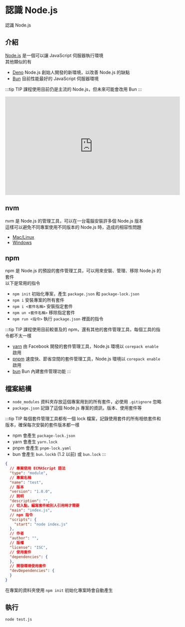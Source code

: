 # 認識 Node.js

認識 Node.js

## 介紹
[Node.js](https://nodejs.org/zh-tw) 是一個可以讓 JavaScript 伺服器執行環境  
其他類似的有  
- [Deno](https://deno.com/) Node.js 創始人開發的新環境，以改善 Node.js 的缺點
- [Bun](https://bun.sh/) 目前性能最好的 JavaScript 伺服器環境

:::tip TIP
課程使用目前仍是主流的 Node.js，但未來可能會改用 Bun
:::

<iframe width="560" height="315" src="https://www.youtube.com/embed/M3BM9TB-8yA" frameborder="0" allow="accelerometer; autoplay; clipboard-write; encrypted-media; gyroscope; picture-in-picture" allowfullscreen></iframe>

## nvm
nvm 是 Node.js 的管理工具，可以在一台電腦安裝許多個 Node.js 版本  
這樣可以避免不同專案使用不同版本的 Node.js 時，造成的相容性問題  
- [Mac/Linux](https://github.com/nvm-sh/nvm) 
- [Windows](https://github.com/coreybutler/nvm-windows)

## npm
npm 是 Node.js 的預設的套件管理工具，可以用來安裝、管理、移除 Node.js 的套件  
以下是常用的指令
- `npm init` 初始化專案，產生 `package.json` 和 `package-lock.json`
- `npm i` 安裝專案的所有套件
- `npm i <套件名稱>` 安裝指定套件
- `npm un <套件名稱>` 移除指定套件
- `npm run <指令>` 執行 `package.json` 裡面的指令

:::tip TIP
課程使用目前較普及的 npm，還有其他的套件管理工具，每個工具的指令都不太一樣
- [yarn](https://yarnpkg.com/) 由 Facebook 開發的套件管理工具，Node.js 環境以 `corepack enable` 啟用
- [pnpm](https://pnpm.io/zh-TW/) 速度快、節省空間的套件管理工具，Node.js 環境以 `corepack enable` 啟用
- [bun](https://bun.sh/) Bun 內建套件管理功能
:::

## 檔案結構
- `node_modules` 資料夾存放這個專案用到的所有套件，必使用 `.gitignore` 忽略
- `package.json` 記錄了這個 Node.js 專案的資訊，版本、使用套件等

:::tip TIP
每個套件管理工具都有一個 lock 檔案，記錄使用套件的所有相依套件和版本，確保每次安裝的套件版本都一樣
- npm 會產生 `package-lock.json`
- yarn 會產生 `yarn.lock`
- pnpm 會產生 `pnpm-lock.yaml`
- bun 會產生 `bun.lockb` (1.2 以前) 或 `bun.lock`
:::

```json
{
  // 專案使用 ECMAScript 語法
  "type": "module",
  // 專案名稱
  "name": "test",
  // 版本
  "version": "1.0.0",
  // 說明
  "description": "",
  // 切入點，編寫套件給別人引用時才需要
  "main": "index.js",
  // npm 指令
  "scripts": {
    "start": "node index.js"
  },
  // 作者
  "author": "",
  // 版權
  "license": "ISC",
  // 使用套件
  "dependencies": {
  },
  // 開發環境使用套件
  "devDependencies": {
  }
}
```
在專案的資料夾使用 `npm init` 初始化專案時會自動產生  

## 執行
```bash
node test.js
```
